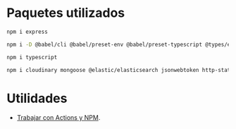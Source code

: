 # Paquetes utilizados

```bash
npm i express

npm i -D @babel/cli @babel/preset-env @babel/preset-typescript @types/express @types/jsonwebtoken

npm i typescript

npm i cloudinary mongoose @elastic/elasticsearch jsonwebtoken http-status-codes winston winston-elasticsearch
```


# Utilidades
- [Trabajar con Actions y NPM](https://docs.github.com/es/packages/working-with-a-github-packages-registry/working-with-the-npm-registry).
